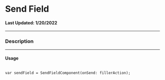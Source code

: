 # Send Field
#### Last Updated: 1/20/2022
--------------------

### Description 

--------------------

#### Usage 

~~~

var sendField = SendFieldComponent(onSend: fillerAction);

~~~